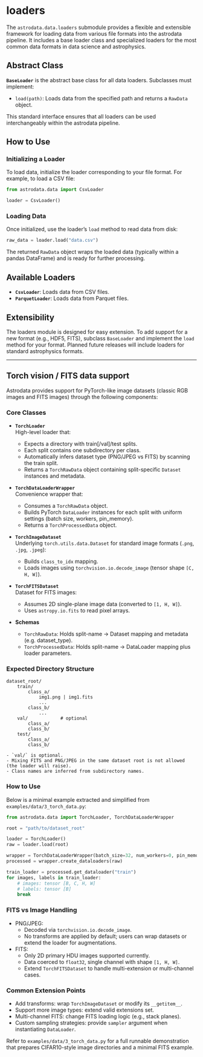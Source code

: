 # loaders

The `astrodata.data.loaders` submodule provides a flexible and extensible framework for loading data from various file formats into the astrodata pipeline. It includes a base loader class and specialized loaders for the most common data formats in data science and astrophysics.

## Abstract Class

**`BaseLoader`** is the abstract base class for all data loaders. Subclasses must implement:
  * `load(path)`: Loads data from the specified path and returns a `RawData` object.

This standard interface ensures that all loaders can be used interchangeably within the astrodata pipeline.

## How to Use

### Initializing a Loader

To load data, initialize the loader corresponding to your file format. For example, to load a CSV file:

```python
from astrodata.data import CsvLoader

loader = CsvLoader()
```

### Loading Data

Once initialized, use the loader’s `load` method to read data from disk:

```python
raw_data = loader.load("data.csv")
```

The returned `RawData` object wraps the loaded data (typically within a pandas DataFrame) and is ready for further processing.

## Available Loaders

- **`CsvLoader`**: Loads data from CSV files.
- **`ParquetLoader`**: Loads data from Parquet files.

## Extensibility

The loaders module is designed for easy extension. To add support for a new format (e.g., HDF5, FITS), subclass `BaseLoader` and implement the `load` method for your format. Planned future releases will include loaders for standard astrophysics formats.

---

## Torch vision / FITS data support

Astrodata provides support for PyTorch-like image datasets (classic RGB images and FITS images) through the following components:

### Core Classes

- **`TorchLoader`**  
  High-level loader that:
  * Expects a directory with train[/val]/test splits.
  * Each split contains one subdirectory per class.
  * Automatically infers dataset type (PNG/JPEG vs FITS) by scanning the train split.
  * Returns a `TorchRawData` object containing split-specific `Dataset` instances and metadata.

- **`TorchDataLoaderWrapper`**  
  Convenience wrapper that:
  * Consumes a `TorchRawData` object.
  * Builds PyTorch `DataLoader` instances for each split with uniform settings (batch size, workers, pin_memory).
  * Returns a `TorchProcessedData` object.

- **`TorchImageDataset`**  
  Underlying `torch.utils.data.Dataset` for standard image formats (`.png`, `.jpg`, `.jpeg`):
  * Builds `class_to_idx` mapping.
  * Loads images using `torchvision.io.decode_image` (tensor shape `[C, H, W]`).

- **`TorchFITSDataset`**  
  Dataset for FITS images:
  * Assumes 2D single-plane image data (converted to `[1, H, W]`).
  * Uses `astropy.io.fits` to read pixel arrays.

- **Schemas**
  * `TorchRawData`: Holds split-name → Dataset mapping and metadata (e.g. dataset_type).
  * `TorchProcessedData`: Holds split-name → DataLoader mapping plus loader parameters.

### Expected Directory Structure

```
dataset_root/
    train/
        class_a/
            img1.png | img1.fits
            ...
        class_b/
            ...
    val/            # optional
        class_a/
        class_b/
    test/
        class_a/
        class_b/
```

```{note}:
- `val/` is optional.
- Mixing FITS and PNG/JPEG in the same dataset root is not allowed (the loader will raise).
- Class names are inferred from subdirectory names.
```

### How to Use

Below is a minimal example extracted and simplified from `examples/data/3_torch_data.py`:

```python
from astrodata.data import TorchLoader, TorchDataLoaderWrapper

root = "path/to/dataset_root"

loader = TorchLoader()
raw = loader.load(root)

wrapper = TorchDataLoaderWrapper(batch_size=32, num_workers=0, pin_memory=False)
processed = wrapper.create_dataloaders(raw)

train_loader = processed.get_dataloader("train")
for images, labels in train_loader:
    # images: tensor [B, C, H, W]
    # labels: tensor [B]
    break
```

### FITS vs Image Handling

- PNG/JPEG:
  * Decoded via `torchvision.io.decode_image`.
  * No transforms are applied by default; users can wrap datasets or extend the loader for augmentations.
- FITS:
  * Only 2D primary HDU images supported currently.
  * Data coerced to `float32`, single channel with shape `[1, H, W]`.
  * Extend `TorchFITSDataset` to handle multi-extension or multi-channel cases.

### Common Extension Points

- Add transforms: wrap `TorchImageDataset` or modify its `__getitem__`.
- Support more image types: extend valid extensions set.
- Multi-channel FITS: change FITS loading logic (e.g., stack planes).
- Custom sampling strategies: provide `sampler` argument when instantiating `DataLoader`.

Refer to `examples/data/3_torch_data.py` for a full runnable demonstration that prepares CIFAR10-style image directories and a minimal FITS example.
